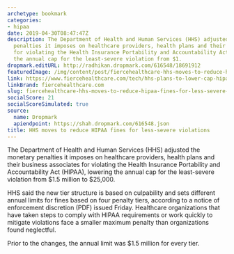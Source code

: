 ```yaml
---
archetype: bookmark
categories:
- hipaa
date: 2019-04-30T08:47:47Z
description: The Department of Health and Human Services (HHS) adjusted the monetary
  penalties it imposes on healthcare providers, health plans and their business associates
  for violating the Health Insurance Portability and Accountability Act (HIPAA), lowering
  the annual cap for the least-severe violation from $1.
dropmark.editURL: http://radhikan.dropmark.com/616548/18691912
featuredImage: /img/content/post/fiercehealthcare-hhs-moves-to-reduce-hipaa-fines-for-less-severe-violations.jpg
link: https://www.fiercehealthcare.com/tech/hhs-plans-to-lower-cap-hipaa-fines
linkBrand: fiercehealthcare.com
slug: fiercehealthcare-hhs-moves-to-reduce-hipaa-fines-for-less-severe-violations
socialScore: 21
socialScoreSimulated: true
source:
  name: Dropmark
  apiendpoint: https://shah.dropmark.com/616548.json
title: HHS moves to reduce HIPAA fines for less-severe violations
---
```

The Department of Health and Human Services (HHS) adjusted the monetary penalties it imposes on healthcare providers, health plans and their business associates for violating the Health Insurance Portability and Accountability Act (HIPAA), lowering the annual cap for the least-severe violation from $1.5 million to $25,000.

HHS said the new tier structure is based on culpability and sets different annual limits for fines based on four penalty tiers, according to a notice of enforcement discretion (PDF) issued Friday. Healthcare organizations that have taken steps to comply with HIPAA requirements or work quickly to mitigate violations face a smaller maximum penalty than organizations found neglectful.

Prior to the changes, the annual limit was $1.5 million for every tier.


